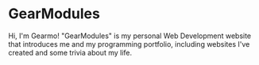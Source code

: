 # GearModules
Hi, I'm Gearmo! "GearModules" is my personal Web Development website that introduces me and my programming portfolio, including websites I've created and some trivia about my life.
